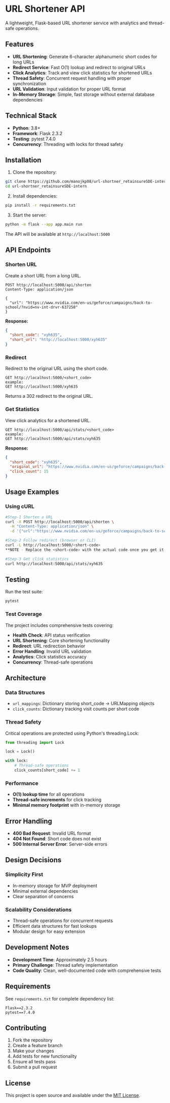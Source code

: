# URL Shortener API

A lightweight, Flask-based URL shortener service with analytics and thread-safe operations.

## Features

- **URL Shortening**: Generate 6-character alphanumeric short codes for long URLs
- **Redirect Service**: Fast O(1) lookup and redirect to original URLs  
- **Click Analytics**: Track and view click statistics for shortened URLs
- **Thread Safety**: Concurrent request handling with proper synchronization
- **URL Validation**: Input validation for proper URL format
- **In-Memory Storage**: Simple, fast storage without external database dependencies

## Technical Stack

- **Python**: 3.8+
- **Framework**: Flask 2.3.2
- **Testing**: pytest 7.4.0
- **Concurrency**: Threading with locks for thread safety

## Installation

1. Clone the repository:
```bash
git clone https://github.com/manojkp08/url-shortner_retainsureSDE-intern.git
cd url-shortner_retainsureSDE-intern
```

2. Install dependencies:
```bash
pip install -r requirements.txt
```

3. Start the server:
```bash
python -m flask --app app.main run
```

The API will be available at `http://localhost:5000`

## API Endpoints

### Shorten URL
Create a short URL from a long URL.

```http
POST http://localhost:5000/api/shorten
Content-Type: application/json

{
  "url": "https://www.nvidia.com/en-us/geforce/campaigns/back-to-school/?nvid=nv-int-drvr-637258"
}
```

**Response:**
```json
{
  "short_code": "xyh635",
  "short_url": "http://localhost:5000/xyh635"
}
```

### Redirect
Redirect to the original URL using the short code.

```http
GET http://localhost:5000/<short_code>
example:
GET http://localhost:5000/xyh635
```

Returns a 302 redirect to the original URL.

### Get Statistics
View click analytics for a shortened URL.

```http
GET http://localhost:5000/api/stats/<short_code>
example:
GET http://localhost:5000/api/stats/xyh635
```

**Response:**
```json
{
  "short_code": "xyh635",
  "original_url": "https://www.nvidia.com/en-us/geforce/campaigns/back-to-school/?nvid=nv-int-drvr-637258",
  "click_count": 15
}
```

## Usage Examples

### Using cURL

```bash
#Step-1 Shorten a URL
curl -X POST http://localhost:5000/api/shorten \
  -H "Content-Type: application/json" \
  -d '{"url":"https://www.nvidia.com/en-us/geforce/campaigns/back-to-school/?nvid=nv-int-drvr-637258"}'

#Step-2 Follow redirect (browser or CLI)
curl -L http://localhost:5000/<short-code>
**NOTE - Replace the <short-code> with the actual code once you get it in the 1st step. ex - xyh635

#Step-3 Get click statistics
curl http://localhost:5000/api/stats/xyh635
```

## Testing

Run the test suite:

```bash
pytest
```

### Test Coverage

The project includes comprehensive tests covering:

- **Health Check**: API status verification
- **URL Shortening**: Core shortening functionality
- **Redirect**: URL redirection behavior
- **Error Handling**: Invalid URL validation
- **Analytics**: Click statistics accuracy
- **Concurrency**: Thread-safe operations

## Architecture

### Data Structures

- `url_mappings`: Dictionary storing short_code → URLMapping objects
- `click_counts`: Dictionary tracking visit counts per short code

### Thread Safety

Critical operations are protected using Python's threading.Lock:

```python
from threading import Lock

lock = Lock()

with lock:
    # Thread-safe operations
    click_counts[short_code] += 1
```

### Performance

- **O(1) lookup time** for all operations
- **Thread-safe increments** for click tracking
- **Minimal memory footprint** with in-memory storage

## Error Handling

- **400 Bad Request**: Invalid URL format
- **404 Not Found**: Short code does not exist
- **500 Internal Server Error**: Server-side errors

## Design Decisions

### Simplicity First
- In-memory storage for MVP deployment
- Minimal external dependencies
- Clear separation of concerns

### Scalability Considerations
- Thread-safe operations for concurrent requests
- Efficient data structures for fast lookups
- Modular design for easy extension

## Development Notes

- **Development Time**: Approximately 2.5 hours
- **Primary Challenge**: Thread safety implementation
- **Code Quality**: Clean, well-documented code with comprehensive tests

## Requirements

See `requirements.txt` for complete dependency list:

```
Flask==2.3.2
pytest==7.4.0
```

## Contributing

1. Fork the repository
2. Create a feature branch
3. Make your changes
4. Add tests for new functionality
5. Ensure all tests pass
6. Submit a pull request

## License

This project is open source and available under the [MIT License](LICENSE).
